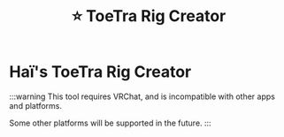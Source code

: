 ﻿---
title: ⭐ ToeTra Rig Creator
unlisted: true
---

# Haï's ToeTra Rig Creator

:::warning
This tool requires VRChat, and is incompatible with other apps and platforms.

Some other platforms will be supported in the future.
:::

[//]: # (## Download)

[//]: # ()
[//]: # (The tool is available to [Patreon supporters]&#40;https://www.patreon.com/vr_hai&#41;.)

[//]: # ()
[//]: # (If you use this tool, it is highly recommended that you join the [Discord server]&#40;https://discord.com/invite/58fWAUTYF8&#41; in order to stay up to date and get support.)
